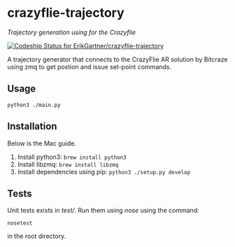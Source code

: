 # crazyflie-trajectory
*Trajectory generation using for the Crazyflie*

[ ![Codeship Status for ErikGartner/crazyflie-trajectory](https://codeship.com/projects/7f48d0d0-8174-0133-e84e-7e8a3f8de088/status?branch=master)](https://codeship.com/projects/121231)

A trajectory generator that connects to the CrazyFlie AR solution by Bitcraze using zmq to get postion and issue set-point commands.

## Usage
```python3 ./main.py```

## Installation
Below is the Mac guide.

1. Install python3: ```brew install python3```
2. Install libzmq: ```brew install libzmq```
3. Install dependencies using pip: ```python3 ./setup.py develop```

## Tests
Unit tests exists in *test/*. Run them using *nose* using the command:
```
nosetest
```
in the root directory.
